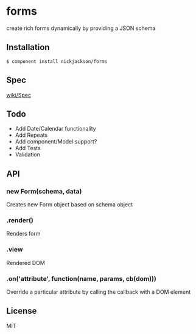 # forms

  create rich forms dynamically by providing a JSON schema

## Installation

    $ component install nickjackson/forms

## Spec
[wiki/Spec](https://github.com/nickjackson/forms/wiki/Spec)


## Todo
* Add Date/Calendar functionality
* Add Repeats
* Add component/Model support?
* Add Tests
* Validation

## API

### new Form(schema, data)
Creates new Form object based on schema object
 
### .render()
Renders form
 
### .view
Rendered DOM

### .on('attribute', function(name, params, cb(dom)))
Override a particular attribute by calling the callback with a DOM element

## License

  MIT
